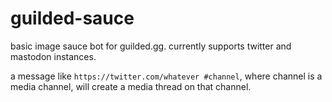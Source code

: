# guilded-sauce

basic image sauce bot for guilded.gg. currently supports twitter and mastodon instances.

a message like `https://twitter.com/whatever #channel`, where channel is a media channel,
will create a media thread on that channel.